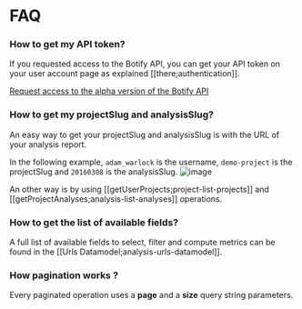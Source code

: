 # FAQ

### How to get my API token?
If you requested access to the Botify API, you can get your API token on your user account page as explained [[there;authentication]].

<a href="https://docs.google.com/forms/d/1T6D588024flDKHS6q_IMlVMS-q8rmRvgzBIc8EZdyDo/viewform" class="inscription-button" target="_blank">Request access to the alpha version of the Botify API</a>


### How to get my projectSlug and analysisSlug?
An easy way to get your projectSlug and analysisSlug is with the URL of your analysis report.

In the following example, `adam_warlock` is the username, `demo-project` is the projectSlug and `20160308` is the analysisSlug.
![image](https://cloud.githubusercontent.com/assets/1886834/14709625/e8aadb52-07d1-11e6-92f0-21dda26a6331.png)

An other way is by using [[getUserProjects;project-list-projects]] and [[getProjectAnalyses;analysis-list-analyses]] operations.


### How to get the list of available fields?
A full list of available fields to select, filter and compute metrics can be found in the [[Urls Datamodel;analysis-urls-datamodel]].


### How pagination works ?
Every paginated operation uses a **page** and a **size** query string parameters.

